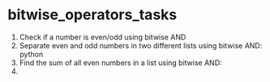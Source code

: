 # bitwise_operators_tasks
1. Check if a number is even/odd using bitwise AND
2. Separate even and odd numbers in two different lists using bitwise AND:
python
3. Find the sum of all even numbers in a list using bitwise AND:
4. 
